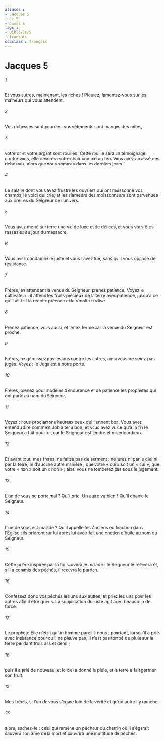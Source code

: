 ```yaml
---
aliases : 
- Jacques 5
- Jc 5
- James 5
tags : 
- Bible/Jc/5
- français
cssclass : français
---
```


# Jacques 5

###### 1
Et vous autres, maintenant, les riches ! Pleurez, lamentez-vous sur les malheurs qui vous attendent.
###### 2
Vos richesses sont pourries, vos vêtements sont mangés des mites,
###### 3
votre or et votre argent sont rouillés. Cette rouille sera un témoignage contre vous, elle dévorera votre chair comme un feu. Vous avez amassé des richesses, alors que nous sommes dans les derniers jours !
###### 4
Le salaire dont vous avez frustré les ouvriers qui ont moissonné vos champs, le voici qui crie, et les clameurs des moissonneurs sont parvenues aux oreilles du Seigneur de l’univers.
###### 5
Vous avez mené sur terre une vie de luxe et de délices, et vous vous êtes rassasiés au jour du massacre.
###### 6
Vous avez condamné le juste et vous l’avez tué, sans qu’il vous oppose de résistance.
###### 7
Frères, en attendant la venue du Seigneur, prenez patience. Voyez le cultivateur : il attend les fruits précieux de la terre avec patience, jusqu’à ce qu’il ait fait la récolte précoce et la récolte tardive.
###### 8
Prenez patience, vous aussi, et tenez ferme car la venue du Seigneur est proche.
###### 9
Frères, ne gémissez pas les uns contre les autres, ainsi vous ne serez pas jugés. Voyez : le Juge est à notre porte.
###### 10
Frères, prenez pour modèles d’endurance et de patience les prophètes qui ont parlé au nom du Seigneur.
###### 11
Voyez : nous proclamons heureux ceux qui tiennent bon. Vous avez entendu dire comment Job a tenu bon, et vous avez vu ce qu’à la fin le Seigneur a fait pour lui, car le Seigneur est tendre et miséricordieux.
###### 12
Et avant tout, mes frères, ne faites pas de serment : ne jurez ni par le ciel ni par la terre, ni d’aucune autre manière ; que votre « oui » soit un « oui », que votre « non » soit un « non » ; ainsi vous ne tomberez pas sous le jugement.
###### 13
L’un de vous se porte mal ? Qu’il prie. Un autre va bien ? Qu’il chante le Seigneur.
###### 14
L’un de vous est malade ? Qu’il appelle les Anciens en fonction dans l’Église : ils prieront sur lui après lui avoir fait une onction d’huile au nom du Seigneur.
###### 15
Cette prière inspirée par la foi sauvera le malade : le Seigneur le relèvera et, s’il a commis des péchés, il recevra le pardon.
###### 16
Confessez donc vos péchés les uns aux autres, et priez les uns pour les autres afin d’être guéris.
La supplication du juste agit avec beaucoup de force.
###### 17
Le prophète Élie n’était qu’un homme pareil à nous ; pourtant, lorsqu’il a prié avec insistance pour qu’il ne pleuve pas, il n’est pas tombé de pluie sur la terre pendant trois ans et demi ;
###### 18
puis il a prié de nouveau, et le ciel a donné la pluie, et la terre a fait germer son fruit.
###### 19
Mes frères, si l’un de vous s’égare loin de la vérité et qu’un autre l’y ramène,
###### 20
alors, sachez-le : celui qui ramène un pécheur du chemin où il s’égarait sauvera son âme de la mort et couvrira une multitude de péchés.
